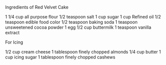 Ingredients of Red Velvet Cake

1 1/4 cup all purpose flour
1/2 teaspoon salt
1 cup sugar
1 cup Refined oil
1/2 teaspoon edible food color
1/2 teaspoon baking soda
1 teaspoon unsweetened cocoa powder
1 egg
1/2 cup buttermilk
1 teaspoon vanilla extract

For Icing

1/2 cup cream cheese
1 tablespoon finely chopped almonds
1/4 cup butter
1 cup icing sugar
1 tablespoon finely chopped cashews
